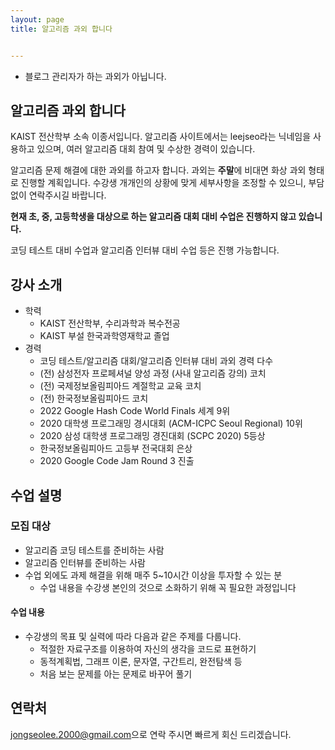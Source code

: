 ```yaml
---
layout: page
title: 알고리즘 과외 합니다


---
```


* 블로그 관리자가 하는 과외가 아닙니다.

## 알고리즘 과외 합니다

KAIST 전산학부 소속 이종서입니다. 알고리즘 사이트에서는 leejseo라는 닉네임을 사용하고 있으며, 여러 알고리즘 대회 참여 및 수상한 경력이 있습니다.

알고리즘 문제 해결에 대한 과외를 하고자 합니다. 과외는 **주말**에 비대면 화상 과외 형태로 진행할 계획입니다. 수강생 개개인의 상황에 맞게 세부사항을 조정할 수 있으니, 부담 없이 연락주시길 바랍니다.

**현재 초, 중, 고등학생을 대상으로 하는 알고리즘 대회 대비 수업은 진행하지 않고 있습니다.**

코딩 테스트 대비 수업과 알고리즘 인터뷰 대비 수업 등은 진행 가능합니다.

## 강사 소개

- 학력
  - KAIST 전산학부, 수리과학과 복수전공
  - KAIST 부설 한국과학영재학교 졸업
- 경력
  - 코딩 테스트/알고리즘 대회/알고리즘 인터뷰 대비 과외 경력 다수
  - (전) 삼성전자 프로페셔널 양성 과정 (사내 알고리즘 강의) 코치
  - (전) 국제정보올림피아드 계절학교 교육 코치
  - (전) 한국정보올림피아드 코치
  - 2022 Google Hash Code World Finals 세계 9위
  - 2020 대학생 프로그래밍 경시대회 (ACM-ICPC Seoul Regional) 10위
  - 2020 삼성 대학생 프로그래밍 경진대회 (SCPC 2020) 5등상
  - 한국정보올림피아드 고등부 전국대회 은상
  - 2020 Google Code Jam Round 3 진출

## 수업 설명

### 모집 대상

- 알고리즘 코딩 테스트를 준비하는 사람
- 알고리즘 인터뷰를 준비하는 사람
- 수업 외에도 과제 해결을 위해 매주 5~10시간 이상을 투자할 수 있는 분
  - 수업 내용을 수강생 본인의 것으로 소화하기 위해 꼭 필요한 과정입니다

#### 수업 내용

- 수강생의 목표 및 실력에 따라 다음과 같은 주제를 다룹니다.
  - 적절한 자료구조를 이용하여 자신의 생각을 코드로 표현하기
  - 동적계획법, 그래프 이론, 문자열, 구간트리, 완전탐색 등
  - 처음 보는 문제를 아는 문제로 바꾸어 풀기

## 연락처

<style>
.mail-address:after{
    content:attr(data-name) "@" attr(data-domain) "." attr(data-tld);
    text-decoration: underline
}
</style>

<a href="#" class="mail-address" data-name="jongseolee.2000" data-domain="gmail" data-tld="com" onclick="window.location.href = 'mailto:' + this.dataset.name + '@' + this.dataset.domain + '.' + this.dataset.tld"></a>으로 연락 주시면 빠르게 회신 드리겠습니다.
